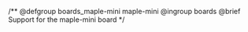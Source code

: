 /**
@defgroup    boards_maple-mini maple-mini
@ingroup     boards
@brief       Support for the maple-mini board
 */
